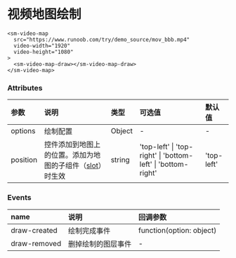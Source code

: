 # 视频地图绘制

```vue
<sm-video-map
  src="https://www.runoob.com/try/demo_source/mov_bbb.mp4"
  video-width="1920"
  video-height="1080"
>
  <sm-video-map-draw></sm-video-map-draw>
</sm-video-map>
```

### Attributes

| 参数     | 说明                                                                                          | 类型   | 可选值                                                       | 默认值     |
| :------- | :-------------------------------------------------------------------------------------------- | :----- | :----------------------------------------------------------- | :--------- |
| options  | 绘制配置                                                                                      | Object | -                                                            | -          |
| position | 控件添加到地图上的位置。添加为地图的子组件（[slot](https://cn.vuejs.org/v2/api/#slot)）时生效 | string | 'top-left' \| 'top-right' \| 'bottom-left' \| 'bottom-right' | 'top-left' |

### Events

| name         | 说明               | 回调参数                 |
| :----------- | :----------------- | :----------------------- |
| draw-created | 绘制完成事件       | function(option: object) |
| draw-removed | 删掉绘制的图层事件 | -                        |
